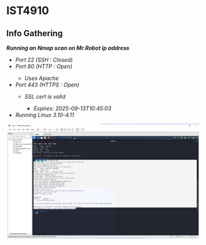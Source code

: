 <h1>
IST4910
</h1>
<h2>Info Gathering</h2>
<em><b>Running an Nmap scan on Mr.Robot ip address</b><em>
<ul>
    <li>Port 22  (SSH   : Closed)</li>
    <li>Port 80  (HTTP  : Open)</li>
        <ul>
            <li>Uses Apache</li>
        </ul>
    <li>Port 443 (HTTPS : Open)</li>
        <ul>
            <li>SSL cert is valid</li>
            <ul>
                <li>Expires: 2025-09-13T10:45:03</li>
            </ul>
        </ul>
    <li>Running Linux 3.10-4.11</li>
  </ul>
<p>
<img src="Images/mrR.png">
</p>
